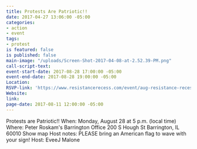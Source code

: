 ```yaml
---
title: Protests Are Patriotic!!
date: 2017-04-27 13:06:00 -05:00
categories:
- action
- event
tags:
- protest
is featured: false
is published: false
main-image: "/uploads/Screen-Shot-2017-04-08-at-2.52.39-PM.png"
call-script-text: 
event-start-date: 2017-08-28 17:00:00 -05:00
event-end-date: 2017-08-28 19:00:00 -05:00
Location: 
RSVP-link: 'https://www.resistancerecess.com/event/aug-resistance-recess-events/13733/signup/?akid=&zip=&source= '
Website: 
link: 
page-date: 2017-08-11 12:00:00 -05:00
---
```


Protests are Patriotic!!
When:
Monday, August 28 at 5 p.m. (local time)
Where:
Peter Roskam's Barrington Office
200 S Hough St
Barrington, IL 60010
Show map
Host notes:
PLEASE bring an American flag to wave with your sign!
Host:
EveeJ Malone